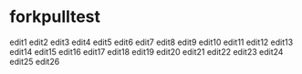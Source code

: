 # forkpulltest
edit1
edit2
edit3
edit4
edit5
edit6
edit7
edit8
edit9
edit10
edit11
edit12
edit13
edit14
edit15
edit16
edit17
edit18
edit19
edit20
edit21
edit22
edit23
edit24
edit25
edit26




